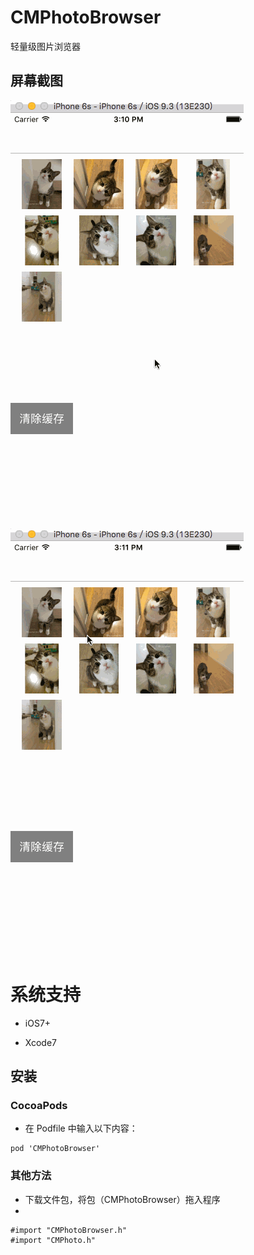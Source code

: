 # CMPhotoBrowser
轻量级图片浏览器

## 屏幕截图

![](https://github.com/MyGitHub75/CMPhotoBrowser/blob/master/%E6%88%AA%E5%9B%BE/2.gif?raw=true">)
![](https://github.com/MyGitHub75/CMPhotoBrowser/blob/master/%E6%88%AA%E5%9B%BE/1.gif?raw=true">)

# 系统支持

* iOS7+

* Xcode7

## 安装 

### CocoaPods

* 在 Podfile 中输入以下内容：
```
pod 'CMPhotoBrowser'
```
### 其他方法
* 下载文件包，将包（CMPhotoBrowser）拖入程序
* 

```
#import "CMPhotoBrowser.h"
#import "CMPhoto.h"
```
